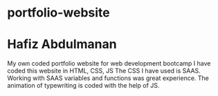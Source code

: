 # portfolio-website
# Hafiz Abdulmanan
My own coded portfolio website for web development bootcamp
I have coded this website in HTML, CSS, JS
The CSS I have used is SAAS. Working with SAAS variables and functions was great experience. 
The animation of typewriting is coded with the help of JS.
